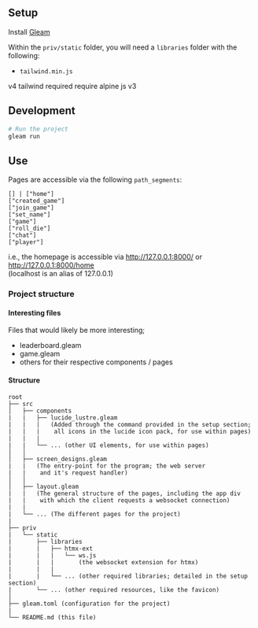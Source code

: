 ## Setup

Install [Gleam](https://gleam.run/getting-started/installing/)

Within the `priv/static` folder, you will need a `libraries` folder with the
following:


- `tailwind.min.js`

v4 tailwind required
require alpine js v3

## Development

```sh
# Run the project
gleam run
```

## Use

Pages are accessible via the following `path_segments`:

```gleam
[] | ["home"] 
["created_game"]
["join_game"] 
["set_name"] 
["game"] 
["roll_die"] 
["chat"] 
["player"]
```

i.e., the homepage is accessible via http://127.0.0.1:8000/ or
http://127.0.0.1:8000/home<br> (localhost is an alias of 127.0.0.1)


### Project structure

#### Interesting files
Files that would likely be more interesting;
- leaderboard.gleam
- game.gleam
- others for their respective components / pages

#### Structure

<!-- prettier-ignore-start -->

```
root
├── src
│   ├── components
|   |   ├── lucide_lustre.gleam
|   |   |   (Added through the command provided in the setup section;
|   |   |    all icons in the lucide icon pack, for use within pages)
|   |   |   
|   |   └── ... (other UI elements, for use within pages)
│   │
│   ├── screen_designs.gleam
|   |   (The entry-point for the program; the web server
|   |    and it's request handler)
│   │
│   ├── layout.gleam
|   |   (The general structure of the pages, including the app div
|   |    with which the client requests a websocket connection)
|   |
|   └── ... (The different pages for the project)
|
├── priv
|   └── static
|       ├── libraries
|       |   ├── htmx-ext
|       |   |   └── ws.js
|       |   |       (the websocket extension for htmx)
|       |   |
|       |   └── ... (other required libraries; detailed in the setup section)
|       └── ... (other required resources, like the favicon)
│
├── gleam.toml (configuration for the project)
|
└── README.md (this file)
```

<!-- prettier-ignore-end -->